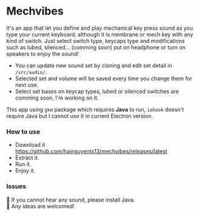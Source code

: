 # Mechvibes

It's an app that let you define and play mechanical key press sound as you type your current keyboard, although it is membrane or mech key with any kind of switch. Just select switch type, keycaps type and modifications such as lubed, silenced... (comming soon) put on headphone or turn on speakers to enjoy the sound!

- You can update new sound set by cloning and edit set detail in `/src/audio/`.
- Selected set and volume will be saved every time you change them for next use.
- Select set bases on keycap types, lubed or silenced switches are comming soon, I'm working on it.

This app using `gkm` package which requires **Java** to run, `iohook` doesn't require Java but I cannot use it in current Electron version.

### How to use

- Download it https://github.com/hainguyents13/mechvibes/releases/latest
- Extract it.
- Run it.
- Enjoy it.

### Issues

🙉 If you cannot hear any sound, please install Java.  
🤝 Any ideas are welcomed!
